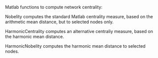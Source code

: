 Matlab functions to compute network centrality:

Nobelity computes the standard Matlab centrality measure, based on the arithmetic mean distance, but to selected nodes only.

HarmonicCentrality computes an alternative centraliy measure, based on the harmonic mean distance.

HarmonicNobelity computes the harmonic mean distance to selected nodes.
